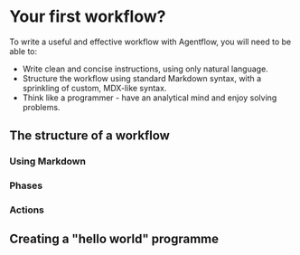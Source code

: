 # Your first workflow?

To write a useful and effective workflow with Agentflow, you will need to be able to:

- Write clean and concise instructions, using only natural language.
- Structure the workflow using standard Markdown syntax, with a sprinkling of custom, MDX-like syntax.
- Think like a programmer - have an analytical mind and enjoy solving problems.

## The structure of a workflow

### Using Markdown

### Phases

### Actions

## Creating a "hello world" programme
